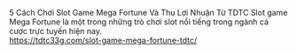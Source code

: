 
5 Cách Chơi Slot Game Mega Fortune Và Thu Lợi Nhuận Từ TDTC
Slot game Mega Fortune là một trong những trò chơi slot nổi tiếng trong ngành cá cược trực tuyến hiện nay.	
https://tdtc33g.com/slot-game-mega-fortune-tdtc/
